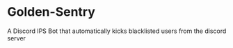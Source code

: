 # Golden-Sentry
A Discord IPS Bot that automatically kicks blacklisted users from the discord server 
